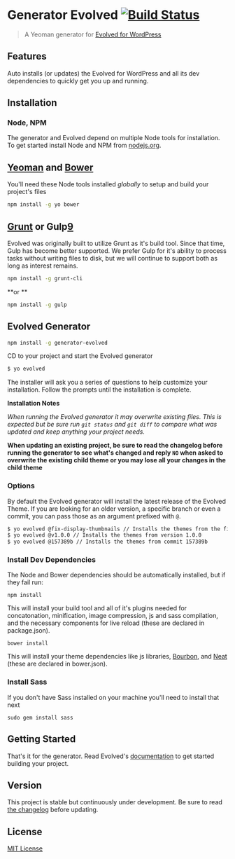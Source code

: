 # Generator Evolved [![Build Status](https://secure.travis-ci.org/wp-evolved/generator-evolved.png?branch=master)](https://travis-ci.org/wp-evolved/generator-evolved)

> A Yeoman generator for [Evolved for WordPress][1] 

## Features

Auto installs (or updates) the Evolved for WordPress and all its dev dependencies to quickly get you up and running.

## Installation

### Node, NPM

The generator and Evolved depend on multiple Node tools for installation. To get started install Node and NPM from [nodejs.org][5].

## [Yeoman][6] and [Bower][7]

You'll need these Node tools installed *globally* to setup and build your project's files

```bash
npm install -g yo bower
```

## [Grunt][8] or Gulp[9] 

Evolved was originally built to utilize Grunt as it's build tool. Since that time, Gulp has become better supported. We prefer Gulp for it's ability to process tasks without writing files to disk, but we will continue to support both as long as interest remains.

```bash
npm install -g grunt-cli
```

**or **

```bash
npm install -g gulp
```


## Evolved Generator

```bash
npm install -g generator-evolved
```

CD to your project and start the Evolved generator

```bash
$ yo evolved
```

The installer will ask you a series of questions to help customize your installation. Follow the prompts until the installation is complete.

**Installation Notes**

*When running the Evolved generator it may overwrite existing files. This is expected but be sure run `git status` and `git diff` to compare what was updated and keep anything your project needs.*

**When updating an existing project, be sure to read the changelog before running the generator to see what's changed and reply `NO` when asked to overwrite the existing child theme or you may lose all your changes in the child theme**


### Options

By default the Evolved generator will install the latest release of the Evolved Theme. If you are looking for an older version, a specific branch or even a commit, you can pass those as an argument prefixed with `@`.

```bash
$ yo evolved @fix-display-thumbnails // Installs the themes from the fix-display-thumbnails branch
$ yo evolved @v1.0.0 // Installs the themes from version 1.0.0
$ yo evolved @157389b // Installs the themes from commit 157389b
```


### Install Dev Dependencies

The Node and Bower dependencies should be automatically installed, but if they fail run:

```
npm install
```

This will install your build tool and all of it's plugins needed for concatonation, minification, image compression, js and sass compilation, and the necessary components for live reload (these are declared in package.json).

```
bower install
```

This will install your theme dependencies like js libraries, [Bourbon][10], and [Neat][11] (these are declared in bower.json).


### Install Sass

If you don't have Sass installed on your machine you'll need to install that next

```
sudo gem install sass
```


## Getting Started

That's it for the generator. Read Evolved's [documentation][2] to get started building your project.


## Version

This project is stable but continuously under development. Be sure to read [the changelog][3] before updating.


## License

[MIT License][4]


[1]: https://github.com/wp-evolved/evolved-theme
[2]: https://github.com/wp-evolved/evolved-theme/blob/master/README.md
[3]: https://github.com/wp-evolved/generator-evolved/blob/master/CHANGELOG.md
[4]: http://en.wikipedia.org/wiki/MIT_License
[5]: http://nodejs.org/
[6]: http://yeoman.io/
[7]: http://bower.io/
[8]: http://gruntjs.com/
[9]: http://gulpjs.com/
[10]: http://bourbon.io/
[11]: http://neat.bourbon.io/
